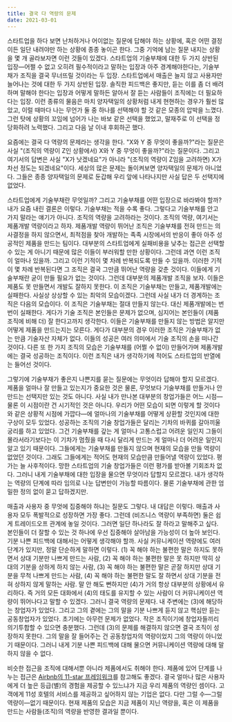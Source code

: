 ```yaml
---
title: 결국 다 역량의 문제
date: 2021-03-01
---
```


스타트업을 하다 보면 난처하거나 어이없는 질문에 답해야 하는 상황에, 혹은 어떤 결정이든 일단 내려야만 하는 상황에 종종 놓이곤 한다. 그중 기억에 남는 질문 내지는 상황을 몇 개 골라보자면 이런 것들이 있겠다. 스타트업의 기술부채에 대한 두 가지 상반된 입장—어쩔 수 없고 오히려 필수적이라고 말하는 입장과 아주 경계해야한다는, 기술부채가 조직을 결국 무너뜨릴 것이라는 두 입장. 스타트업에서 매출은 늘지 않고 사용자만 늘어나는 것에 대한 두 가지 상반된 입장. 솔직한 피드백은 좋지만, 듣는 이를 좀 더 배려하며 말해야 한다는 입장과 어떻게 말하든 알아서 잘 듣는 사람들이 조직에는 더 필요하다는 입장. 이런 종류의 물음은 마치 양자택일의 상황처럼 내게 현현하는 경우가 훨씬 많았고, 이럴 때마다 나는 무언가 둘 중 하나를 선택해야 할 것 같은 모종의 압박을 느꼈다. 그런 탓에 상황의 꼬임에 넘어가 나는 바보 같은 선택을 했었고, 말재주로 이 선택을 정당화하려 노력했다. 그리고 다음 날 이내 후회하곤 했다.

요즘에는 결국 다 역량의 문제라는 생각을 한다. "X와 Y 중 무엇이 좋을까?"라는 질문은 사실 "(조직의 역량이 Z인 상황에서) X와 Y 중 무엇이 좋을까?"라는 질문이다. 그리고 여기서의 답변은 사실 "X가 낫겠네요"가 아니라 "(조직의 역량이 Z임을 고려하면) X가 차선 정도는 되겠네요"이다. 세상의 많은 문제는 돌이켜보면 양자택일의 문제가 아니었다. 그들은 종종 양자택일의 문제로 둔갑해 우리 앞에 나타나지만 사실 답은 두 선택지에 없었다.

스타트업에게 기술부채란 무엇일까? 그리고 기술부채를 어떤 입장으로 바라봐야 할까? 내가 요즘 내린 결론은 이렇다. 기술부채는 적을 수록 좋다. 그렇다고 기술부채를 안고 가지 말라는 얘기가 아니다. 조직의 역량을 고려하라는 것이다. 조직의 역량, 여기서는 제품개발 역량이라고 하자. 제품개발 역량이 뛰어난 조직은 기술부채를 전혀 만드는 의사결정을 하지 않으면서, 최적점을 찾아 개발하는 족족 시장에서의 반응이 좋아 아주 성공적인 제품을 만드는 팀이다. 대부분의 스타트업에게 실패비용을 낮추는 접근은 선택할 수 있는 게 아니기 때문에 많은 이들이 부러워할 만한 상황이다. 그런데 과연 이런 조직이 얼마나 있을까. 그리고 이런 기적이 몇 차례 반복되도록 만들 수 있을까. 이러한 기적이 몇 차례 반복된다면 그 조직은 결국 그만큼 뛰어난 역량을 갖춘 것이다. 이들에게 기술부채란 굳이 만들 필요가 없는 것이다. 그런데 대부분의 제품개발 조직을 보자. 이들은 제품도 못 만들면서 개발도 잘하지 못한다. 이 조직은 기술부채는 만들고, 제품개발에는 실패한다. 사실상 상상할 수 있는 최악의 모습이겠다. 그런데 사실 내가 더 경계하는 조직은 다음의 모습이다. 이 조직은 기술부채는 절대 만들지 않는다. 대신 제품개발에는 번번이 실패한다. 게다가 기술 조직은 본인들은 문제가 없으며, 심지어는 본인들이 (제품 조직에 비해 더) 잘 한다고까지 생각한다. 이들은 기술부채를 만들지 않는 방법은 알지만 어떻게 제품을 만드는지는 모른다. 게다가 대부분의 경우 이러한 조직은 기술부채가 없는 만큼 기술자산 자체가 없다. 이들의 성공은 여러 의미에서 기술 조직의 손을 떠나간 것이다. 다른 또 한 가지 조직의 모습은 기술부채를 (어쩔 수 없이) 만들어가며 제품개발에는 결국 성공하는 조직이다. 이런 조직은 내가 생각하기에 적어도 스타트업의 반열에는 들어선 것이다.

그렇기에 기술부채가 좋은지 나쁜지를 묻는 질문에는 무엇이라 답해야 할지 모르겠다. 제품을 얼마나 잘 만들고 있는지가 중요한 것은 물론, 무엇보다 기술부채를 만들거나 안 만드는 선택지만 있는 것도 아니다. 사실 내가 만나본 대부분의 창업가들은 어느 시점—물론 이 시점이란 건 시기적인 것은 아니다. 우리가 어떤 모습이 되면 이렇게 할 것이다와 같은 상황적 시점에 가깝다—에 얼마나의 기술부채를 어떻게 상환할 것인지에 대한 구상이 모두 있었다. 성공하는 조직의 기술 창업가들은 달리는 기차의 바퀴를 갈아끼울 궁리를 하고 있었다. 그건 기술부채를 갚는 게 얼마나 고통스럽고 어려운 일인지 그들이 몰라서라기보다는 이 기차가 멈췄을 때 다시 달리게 만드는 게 얼마나 더 어려운 일인지 알고 있기 때문이다. 그들에게는 기술부채를 만들지 않으며 현재의 모습을 만들 역량이 없었던 것이다. 그래도 그들에게는 적어도 현재의 모습만큼 만들어낼 역량이 있었다. 평가는 늘 사후적이다. 망한 스타트업의 기술 창업가들은 이런 평가를 받아볼 기회조차 없다. 그러니 내게 기술부채에 대한 입장을 물으면 무엇이라 답할지 모르겠다. 내가 생각하는 역량의 단계에 따라 임의로 나눈 답변만이 가능할 따름이다. 물론 기술부채에 관한 엄밀한 정의 없이 묻고 답하겠지만.

매출과 사용자 중 무엇에 집중해야 하냐는 질문도 그렇다. 내 대답은 이렇다. 매출과 사용자 모두 폭발적으로 성장하면 가장 좋다. 그런데 (비즈니스 역량이 부족하면) 둘은 쉽게 트레이드오프 관계에 놓일 것이다. 그러면 일단 하나라도 잘 하라고 말해주고 싶다. 본인들이 더 잘할 수 있는 것 하나에 우선 집중해야 살아남을 가능성이 더 높아 보인다. 기분 나쁜 피드백에 대해서는 어떻게 생각해야 할까. 사실 커뮤니케이션 역량에도 여러 단계가 있지만, 정말 단순하게 말하면 이렇다. (1) 꼭 해야 하는 불편한 말은 하지도 못하면서 상대 기분만 나쁘게 만드는 사람, (2) 꼭 해야 하는 불편한 말은 못 하지만 딱히 상대의 기분을 상하게 하지 않는 사람, (3) 꼭 해야 하는 불편한 말은 곧잘 하지만 상대 기분을 무척 나쁘게 만드는 사람, (4) 꼭 해야 하는 불편한 말도 잘 하면서 상대 기분을 전혀 상하지 않게 말하는 사람. 말 안 해도 뻔하지만 (4)가 거의 항상 대부분의 상황에서 유리하다. 즉 거의 모든 대화에서 (4)의 태도를 유지할 수 있는 사람이 더 커뮤니케이션 역량이 뛰어나다고 말할 수 있겠다. 그러니 결국 역량의 문제다. 내 주변에는 (3)에 해당하는 창업자가 있었다. 그리고 그의 곁에는 그의 말을 기분 나쁘게 듣지 않고 핵심만 듣는 공동창업자가 있었다. 초기에는 아무런 문제가 없었다. 작은 조직이기에 창업자들끼리 의기투합할 수 있으면 충분했다. 그런데 (3)의 문제를 해결하지 않으면 결국 조직이 성장하지 못한다. 그의 말을 잘 들어주는 건 공동창업자의 역량이었지 그의 역량이 아니었기 때문이다. 그러니 내게 기분 나쁜 피드백에 대해 물으면 커뮤니케이션 역량에 대해 말하지 않을 수 없다.

비슷한 접근을 조직에 대해서뿐 아니라 제품에서도 취해야 한다. 제품에 있어 단계를 나누는 접근은 [Airbnb의 11-star 프레임워크](https://www.disquiet.tech/post/11-star-framework-01)를 참고해도 좋겠다. 결국 얼마나 많은 사용자에게 더 높은 등급(별)의 경험을 제공할 수 있느냐가 지금 우리 제품의 역량인 셈이다. 고객에게 11성 호텔의 서비스를 제공하고 싶어하지 않는 기업은 없다. 다만 그럴 수—그럴 역량이—없기 때문이다. 현재 제품의 모습은 지금 제품이 지닌 역량을, 혹은 이 제품을 만드는 사람들(조직)의 역량을 반영한 결과일 뿐이다.
